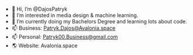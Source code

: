- 👋 Hi, I’m @DajosPatryk
- 👀 I’m interested in media design & machine learning.
- 🌱 I’m currently doing my Bachelors Degree and learning lots about code.
- 📫 Business: Patryk.Dajos@Avalonia.space
- 📫 Personal: Patryk00.Business@gmail.com
- 🌎 Website: Avalonia.space
